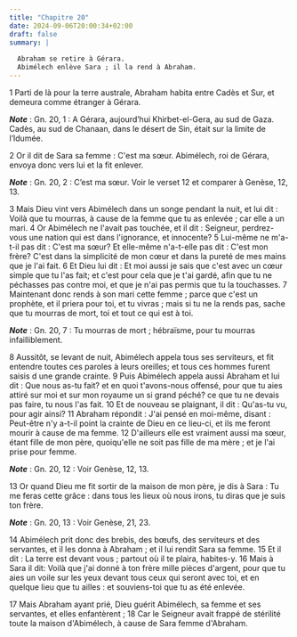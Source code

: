 ```yaml
---
title: "Chapitre 20"
date: 2024-09-06T20:00:34+02:00
draft: false
summary: |
  
  Abraham se retire à Gérara.
  Abimélech enlève Sara ; il la rend à Abraham.
---
```



1 Parti de là pour la terre australe, Abraham habita entre Cadès et Sur, et demeura comme étranger à Gérara.

***Note*** :  Gn. 20, 1 : A Gérara, aujourd’hui Khirbet-el-Gera, au sud de Gaza. Cadès, au sud de Chanaan, dans le désert de Sin, était sur la limite de l’Idumée.

2 Or il dit de Sara sa femme : C'est ma sœur. Abimélech, roi de Gérara, envoya donc vers lui et la fit enlever.

***Note*** :  Gn. 20, 2 : C’est ma sœur. Voir le verset 12 et comparer à Genèse, 12, 13.


3 Mais Dieu vint vers Abimélech dans un songe pendant la nuit, et lui dit : Voilà que tu mourras, à cause de la femme que tu as enlevée ; car elle a un mari. 4 Or Abimélech ne l'avait pas touchée, et il dit : Seigneur, perdrez-vous une nation qui est dans l'ignorance, et innocente? 5 Lui-même ne m'a-t-il pas dit : C'est ma sœur? Et elle-même n'a-t-elle pas dit : C'est mon frère? C'est dans la simplicité de mon cœur et dans la pureté de mes mains que je l'ai fait. 6 Et Dieu lui dit : Et moi aussi je sais que c'est avec un cœur simple que tu l'as fait; et c'est pour cela que je t'ai gardé, afin que tu ne péchasses pas contre moi, et que je n'ai pas permis que tu la touchasses. 7 Maintenant donc rends à son mari cette femme ; parce que c'est un prophète, et il priera pour toi, et tu vivras ; mais si tu ne la rends pas, sache que tu mourras de mort, toi et tout ce qui est à toi.

***Note*** :  Gn. 20, 7 : Tu mourras de mort ; hébraïsme, pour tu mourras infailliblement.


8 Aussitôt, se levant de nuit, Abimélech appela tous ses serviteurs, et fit entendre toutes ces paroles à leurs oreilles; et tous ces hommes furent saisis d une grande crainte. 9 Puis Abimélech appela aussi Abraham et lui dit : Que nous as-tu fait? et en quoi t'avons-nous offensé, pour que tu aies attiré sur moi et sur mon royaume un si grand péché? ce que tu ne devais pas faire, tu nous l'as fait. 10 Et de nouveau se plaignant, il dit : Qu'as-tu vu, pour agir ainsi? 11 Abraham répondit : J'ai pensé en moi-même, disant : Peut-être n'y a-t-il point la crainte de Dieu en ce lieu-ci, et ils me feront mourir à cause de ma femme. 12 D'ailleurs elle est vraiment aussi ma sœur, étant fille de mon père, quoiqu'elle ne soit pas fille de ma mère ; et je l'ai prise pour femme.

***Note*** :  Gn. 20, 12 : Voir Genèse, 12, 13.

13 Or quand Dieu me fit sortir de la maison de mon père, je dis à Sara : Tu me feras cette grâce : dans tous les lieux où nous irons, tu diras que je suis ton frère.

***Note*** :  Gn. 20, 13 : Voir Genèse, 21, 23.


14 Abimélech prit donc des brebis, des bœufs, des serviteurs et des servantes, et il les donna à Abraham ; et il lui rendit Sara sa femme. 15 Et il dit : La terre est devant vous ; partout où il te plaira, habites-y. 16 Mais à Sara il dit: Voilà que j'ai donné à ton frère mille pièces d'argent, pour que tu aies un voile sur les yeux devant tous ceux qui seront avec toi, et en quelque lieu que tu ailles : et souviens-toi que tu as été enlevée.


17 Mais Abraham ayant prié, Dieu guérit Abimélech, sa femme et ses servantes, et elles enfantèrent ; 18 Car le Seigneur avait frappé de stérilité toute la maison d'Abimélech, à cause de Sara femme d'Abraham.

